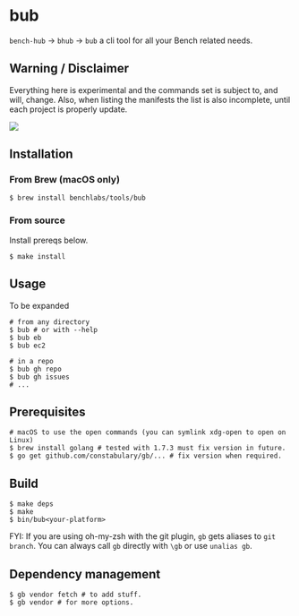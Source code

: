 # bub

`bench-hub` -> `bhub` -> `bub` a cli tool for all your Bench related needs.

## Warning / Disclaimer

Everything here is experimental and the commands set is subject to, and will,
change. Also, when listing the manifests the list is also incomplete, until each
project is properly update.

![](https://upload.wikimedia.org/wikipedia/commons/thumb/3/3f/Lil_Bub_2013_%28crop_for_thumb%29.jpg/440px-Lil_Bub_2013_%28crop_for_thumb%29.jpg)

## Installation

### From Brew (macOS only)
    $ brew install benchlabs/tools/bub

### From source

Install prereqs below.

    $ make install

## Usage

To be expanded

    # from any directory
    $ bub # or with --help
    $ bub eb
    $ bub ec2

    # in a repo
    $ bub gh repo
    $ bub gh issues
    # ...

## Prerequisites

    # macOS to use the open commands (you can symlink xdg-open to open on Linux)
    $ brew install golang # tested with 1.7.3 must fix version in future.
    $ go get github.com/constabulary/gb/... # fix version when required.

## Build

    $ make deps
    $ make
    $ bin/bub<your-platform>

FYI: If you are using oh-my-zsh with the git plugin, `gb` gets aliases to `git branch`. You
can always call `gb` directly with `\gb` or use `unalias gb`.

## Dependency management

    $ gb vendor fetch # to add stuff.
    $ gb vendor # for more options.
